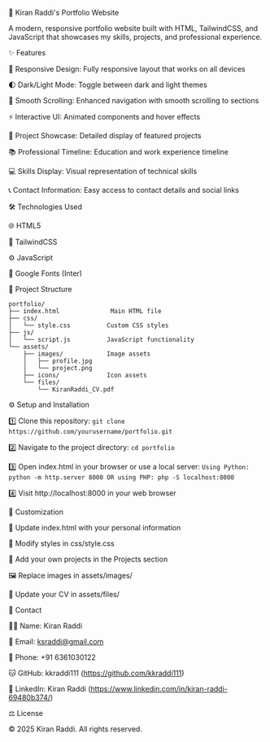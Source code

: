 🎯 Kiran Raddi's Portfolio Website

A modern, responsive portfolio website built with HTML, TailwindCSS, and JavaScript that showcases my skills, projects, and professional experience.

✨ Features

🎨 Responsive Design: Fully responsive layout that works on all devices

🌓 Dark/Light Mode: Toggle between dark and light themes

🔄 Smooth Scrolling: Enhanced navigation with smooth scrolling to sections

⚡ Interactive UI: Animated components and hover effects

🚀 Project Showcase: Detailed display of featured projects

📚 Professional Timeline: Education and work experience timeline

💻 Skills Display: Visual representation of technical skills

📞 Contact Information: Easy access to contact details and social links

🛠️ Technologies Used

🌐 HTML5

🎨 TailwindCSS

⚙️ JavaScript

📝 Google Fonts (Inter)

📂 Project Structure
```
portfolio/
├── index.html              Main HTML file
├── css/
│   └── style.css          Custom CSS styles
├── js/
│   └── script.js          JavaScript functionality
└── assets/
    ├── images/            Image assets
    │   ├── profile.jpg
    │   └── project.png
    ├── icons/             Icon assets
    └── files/
        └── KiranRaddi_CV.pdf
```
⚙️ Setup and Installation

1️⃣ Clone this repository:
`
   git clone https://github.com/yourusername/portfolio.git
`

2️⃣ Navigate to the project directory:
 `
   cd portfolio
`

3️⃣ Open index.html in your browser or use a local server:
  `
   Using Python:
   python -m http.server 8000
   OR using PHP:
   php -S localhost:8000
`

4️⃣ Visit http://localhost:8000 in your web browser

🎨 Customization

🔄 Update index.html with your personal information

🎯 Modify styles in css/style.css

📂 Add your own projects in the Projects section

🖼️ Replace images in assets/images/

📄 Update your CV in assets/files/

👤 Contact

👨‍💻 Name: Kiran Raddi

📧 Email: ksraddi@gmail.com

📱 Phone: +91 6361030122

🐱 GitHub: kkraddi111 (https://github.com/kkraddi111)

💼 LinkedIn: Kiran Raddi (https://www.linkedin.com/in/kiran-raddi-69480b374/)

⚖️ License

© 2025 Kiran Raddi. All rights reserved.

